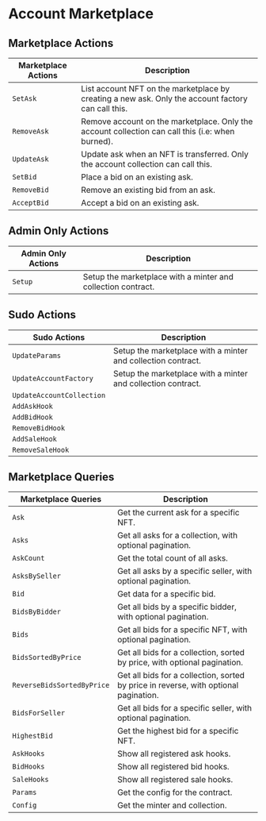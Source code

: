 # Account Marketplace 

## Marketplace Actions 
|Marketplace Actions | Description | 
| --- | --- | 
| `SetAsk` | List account NFT on the marketplace by creating a new ask. Only the account factory can call this. | 
| `RemoveAsk` | Remove account on the marketplace. Only the account collection can call this (i.e: when burned). | 
| `UpdateAsk` | Update ask when an NFT is transferred. Only the account collection can call this. | 
| `SetBid` | Place a bid on an existing ask. | 
| `RemoveBid` | Remove an existing bid from an ask. | 
| `AcceptBid` | Accept a bid on an existing ask. | 

## Admin Only Actions 
|Admin Only Actions | Description | 
| --- | --- | 
| `Setup` | Setup the marketplace with a minter and collection contract. | 

## Sudo Actions 
|Sudo Actions | Description | 
| --- | --- | 
| `UpdateParams` | Setup the marketplace with a minter and collection contract. | 
| `UpdateAccountFactory` | Setup the marketplace with a minter and collection contract. | 
| `UpdateAccountCollection` |   | 
| `AddAskHook` |   | 
| `AddBidHook` |   | 
| `RemoveBidHook` |   | 
| `AddSaleHook` |   | 
| `RemoveSaleHook` |   | 

## Marketplace Queries 
| Marketplace Queries | Description | 
| --- | --- | 
| `Ask` | Get the current ask for a specific NFT. | 
| `Asks` | Get all asks for a collection, with optional pagination. | 
| `AskCount` | Get the total count of all asks. | 
| `AsksBySeller` | Get all asks by a specific seller, with optional pagination. | 
| `Bid` | Get data for a specific bid. | 
| `BidsByBidder` | Get all bids by a specific bidder, with optional pagination. | 
| `Bids` | Get all bids for a specific NFT, with optional pagination. | 
| `BidsSortedByPrice` | Get all bids for a collection, sorted by price, with optional pagination. | 
| `ReverseBidsSortedByPrice` | Get all bids for a collection, sorted by price in reverse, with optional pagination. | 
| `BidsForSeller` | Get all bids for a specific seller, with optional pagination. | 
| `HighestBid` | Get the highest bid for a specific NFT. | 
| `AskHooks` | Show all registered ask hooks. | 
| `BidHooks` | Show all registered bid hooks. | 
| `SaleHooks` | Show all registered sale hooks. | 
| `Params` | Get the config for the contract. | 
| `Config` | Get the minter and collection. |
